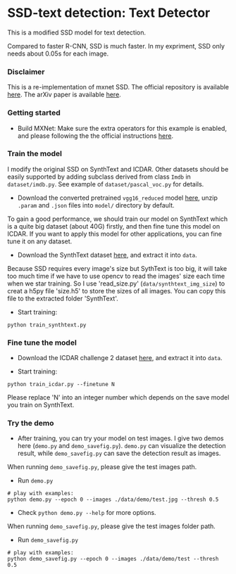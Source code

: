 # SSD-text detection: Text Detector

This is a modified SSD model for text detection.

Compared to faster R-CNN, SSD is much faster. In my expriment, SSD only needs about 0.05s for each image.

### Disclaimer
This is a re-implementation of mxnet SSD. The official
repository is available [here](https://github.com/dmlc/mxnet/tree/master/example/ssd).
The arXiv paper is available [here](http://arxiv.org/abs/1512.02325).

### Getting started
* Build MXNet: Make sure the extra operators for this example is enabled, and please following the the official instructions [here](https://github.com/dmlc/mxnet/tree/master/example/ssd).

### Train the model
I modify the original SSD on SynthText and ICDAR. Other datasets should
be easily supported by adding subclass derived from class `Imdb` in `dataset/imdb.py`.
See example of `dataset/pascal_voc.py` for details.
* Download the converted pretrained `vgg16_reduced` model [here](https://dl.dropboxusercontent.com/u/39265872/vgg16_reduced.zip), unzip `.param` and `.json` files
into `model/` directory by default.

To gain a good performance, we should train our model on SynthText which is a quite big dataset (about 40G) firstly, and then fine tune this model on ICDAR. If you want to apply this model for other applications, you can fine tune it on any dataset.

* Download the SynthText dataset [here](http://www.robots.ox.ac.uk/~vgg/data/scenetext/), and extract it into `data`.

Because SSD requires every image's size but SythText is too big, it will take too much time if we have to use opencv to read the images' size each time when we star training. So I use 'read_size.py' (`data/synthtext_img_size`) to creat a h5py file 'size.h5' to store the sizes of all images. You can copy this file to the extracted folder 'SynthText'.


* Start training:
```
python train_synthtext.py
```
### Fine tune the model
* Download the ICDAR challenge 2 dataset [here](http://rrc.cvc.uab.es/?ch=2&com=introduction), and extract it into `data`.

* Start training:
```
python train_icdar.py --finetune N
```
Please replace 'N' into an integer number which depends on the save model you train on SynthText.

### Try the demo
* After training, you can try your model on test images. I give two demos here (`demo.py` and `demo_savefig.py`). `demo.py` can visualize the detection result, while `demo_savefig.py` can save the detection result as images.

When running `demo_savefig.py`, please give the test images path.
* Run `demo.py`
```
# play with examples:
python demo.py --epoch 0 --images ./data/demo/test.jpg --thresh 0.5
```
* Check `python demo.py --help` for more options.

When running `demo_savefig.py`, please give the test images folder path.
* Run `demo_savefig.py`
```
# play with examples:
python demo_savefig.py --epoch 0 --images ./data/demo/test --thresh 0.5
```



